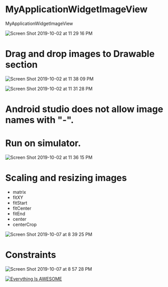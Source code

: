 # MyApplicationWidgetImageView
MyApplicationWidgetImageView

![Screen Shot 2019-10-02 at 11 29 16 PM](https://user-images.githubusercontent.com/24994818/66099432-7beeff80-e56c-11e9-8363-082a5e988f0e.png)

# Drag and drop images to Drawable section

![Screen Shot 2019-10-02 at 11 38 09 PM](https://user-images.githubusercontent.com/24994818/66099778-be650c00-e56d-11e9-8471-8bb8f2922347.png)

![Screen Shot 2019-10-02 at 11 31 28 PM](https://user-images.githubusercontent.com/24994818/66099512-c83a3f80-e56c-11e9-822e-64080bc793e5.png)

# Android studio does not allow image names with "-".


# Run on simulator.

![Screen Shot 2019-10-02 at 11 36 15 PM](https://user-images.githubusercontent.com/24994818/66099692-7a720700-e56d-11e9-85d6-7dfb46b1506d.png)

# Scaling and resizing images

- matrix
- fitXY
- fitStart
- fitCenter
- fitEnd
- center
- centerCrop

![Screen Shot 2019-10-07 at 8 39 25 PM](https://user-images.githubusercontent.com/24994818/66360961-92b59d80-e942-11e9-8cc3-3c279c9f5526.png)

# Constraints

![Screen Shot 2019-10-07 at 8 57 28 PM](https://user-images.githubusercontent.com/24994818/66361638-22f4e200-e945-11e9-9499-224a03413639.png)

[![Everything Is AWESOME](http://i.imgur.com/Ot5DWAW.png)](https://www.youtube.com/watch?v=H_hOKf05Mb8 "Everything Is AWESOME")
